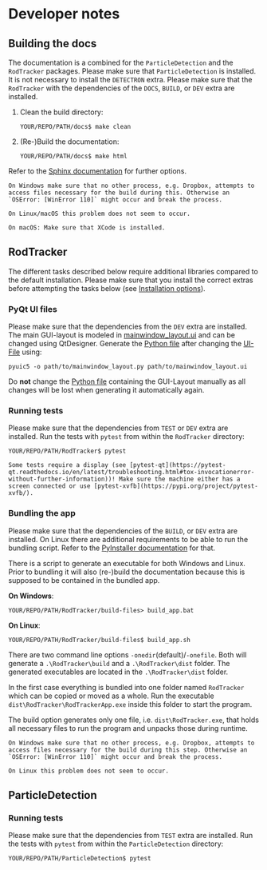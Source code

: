 # Developer notes

## Building the docs
The documentation is a combined for the `ParticleDetection` and the `RodTracker` packages.
Please make sure that `ParticleDetection` is installed. It is not necessary to install the `DETECTRON` extra.
Please make sure that the `RodTracker` with the dependencies of the `DOCS`, `BUILD`, or `DEV` extra are installed.

1. Clean the build directory:
   ```shell
   YOUR/REPO/PATH/docs$ make clean
   ```
2. (Re-)Build the documentation:
   ```shell
   YOUR/REPO/PATH/docs$ make html
   ```

Refer to the [Sphinx documentation](https://www.sphinx-doc.org/) for further options.

```{warning}
On Windows make sure that no other process, e.g. Dropbox, attempts to access files necessary for the build during this. Otherwise an `OSError: [WinError 110]` might occur and break the process.

On Linux/macOS this problem does not seem to occur.
```

```{note}
On macOS: Make sure that XCode is installed.
```

## RodTracker

The different tasks described below require additional libraries compared to the default installation. Please make sure that you install the correct extras before attempting the tasks below (see [Installation options](installation/rodtracker.md#installation-options)).

### PyQt UI files
Please make sure that the dependencies from the `DEV` extra are installed.
The main GUI-layout is modeled in [mainwindow_layout.ui](../../RodTracker/src/RodTracker/ui/mainwindow_layout.ui) and can be changed using QtDesigner.
Generate the [Python file](../../RodTracker/src/RodTracker/ui/mainwindow_layout.py) after changing the [UI-File](../../RodTracker/src/RodTracker/ui/mainwindow_layout.ui) using:
```shell
pyuic5 -o path/to/mainwindow_layout.py path/to/mainwindow_layout.ui
```

Do **not** change the [Python file](../../RodTracker/src/RodTracker/ui/mainwindow_layout.py) containing the GUI-Layout manually as all changes will be lost when generating it automatically again.

### Running tests

Please make sure that the dependencies from `TEST` or `DEV` extra are installed.
Run the tests with `pytest` from within the `RodTracker` directory:
```shell
YOUR/REPO/PATH/RodTracker$ pytest
```

```{note}
Some tests require a display (see [pytest-qt](https://pytest-qt.readthedocs.io/en/latest/troubleshooting.html#tox-invocationerror-without-further-information))! Make sure the machine either has a screen connected or use [pytest-xvfb](https://pypi.org/project/pytest-xvfb/).
```

### Bundling the app

Please make sure that the dependencies of the `BUILD`, or `DEV` extra are installed. On Linux there are additional requirements to be able to run the bundling script. Refer to the [PyInstaller documentation](https://pyinstaller.org/en/stable/requirements.html#gnu-linux) for that.

There is a script to generate an executable for both Windows and Linux. Prior to bundling it will also (re-)build the documentation because this is supposed to be contained in the bundled app.

**On Windows**:
```shell
YOUR/REPO/PATH/RodTracker/build-files> build_app.bat
```
**On Linux**:
```shell
YOUR/REPO/PATH/RodTracker/build-files$ build_app.sh
```

There are two command line options `-onedir`(default)/`-onefile`.
Both will generate a `.\RodTracker\build` and a `.\RodTracker\dist` folder.
The generated executables are located in the `.\RodTracker\dist` folder.

In the first case everything is bundled into one folder named `RodTracker`
which can be copied or moved as a whole. Run the executable
`dist\RodTracker\RodTrackerApp.exe` inside this folder to start the program.

The build option generates only one file, i.e.
`dist\RodTracker.exe`, that holds all necessary files to run the program
and unpacks those during runtime.

```{warning}
On Windows make sure that no other process, e.g. Dropbox, attempts to access files necessary for the build during this step. Otherwise an `OSError: [WinError 110]` might occur and break the process.

On Linux this problem does not seem to occur.
```

## ParticleDetection

### Running tests
Please make sure that the dependencies from `TEST` extra are installed. Run the tests with `pytest` from within the `ParticleDetection` directory:
```shell
YOUR/REPO/PATH/ParticleDetection$ pytest
```
